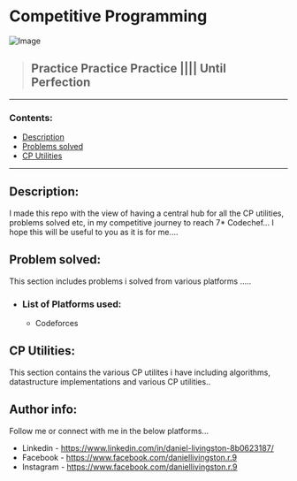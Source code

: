 # **Competitive Programming**

![Image](https://media.geeksforgeeks.org/wp-content/cdn-uploads/Competitive-Programming.jpg)

> ## Practice Practice Practice |||| Until Perfection
---


### Contents:

- [Description](#description)
- [Problems solved](#problems-solved)
- [CP Utilities](#cp-utilities)

---
## Description:
 I made this repo with the view of having a central hub for all the CP utilities, problems solved etc, in my competitive journey to reach 7* Codechef... 
 I hope this will be useful to you as it is for me....


## Problem solved:
This section includes problems i solved from various platforms ..... 

- ### List of Platforms used:
    - Codeforces


## CP Utilities:
This section contains the various CP utilites i have including algorithms, datastructure implementations and various CP utilities.. 

## Author info:
Follow me or connect with me in the below platforms...
- Linkedin - https://www.linkedin.com/in/daniel-livingston-8b0623187/
- Facebook - https://www.facebook.com/daniellivingston.r.9
- Instagram - https://www.facebook.com/daniellivingston.r.9